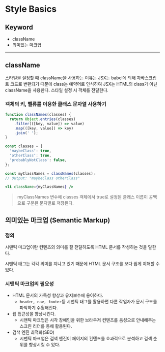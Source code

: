 # Style Basics

## Keyword

- className
- 의미있는 마크업

---

## className

스타일을 설정할 때 className을 사용하는 이유는 JSX는 babel에 의해 자바스크립트 코드로 변환되기 때문에 class는 예약어로 인식하여 JSX는 HTML의 class가 아닌 className을 사용한다. 스타일 설정 시 객체를 전달한다.

### 객체의 키, 벨류를 이용한 클래스 문자열 사용하기

```jsx
function classNames(classes) {
  return Object.entries(classes)
    .filter(([key, value]) => value)
    .map(([key, value]) => key)
    .join(' ');
}

const classes = {
  'maybeClass': true,
  'otherClass': true,
  'probablyNotClass': false,
};

const myClassNames = classNames(classes);
// Output: "maybeClass otherClass"

<li className={myClassNames} />
```

> myClassNames 변수에 classes 객체에서 true로 설정된 클래스 이름이 공백으로 구분된 문자열로 저장된다.

## 의미있는 마크업 (Semantic Markup)

### 정의

시맨틱 마크업이란 컨텐츠의 의미를 잘 전달하도록 HTML 문서를 작성하는 것을 말한다.

시맨틱 태그는 각각 의미를 지니고 있기 때문에 HTML 문서 구조를 보다 쉽게 이해할 수 있다.

### 시맨틱 마크업의 필요성

- HTML 문서의 가독성 향상과 유지보수에 용이하다.
  - `header, nav, footer`등 시맨틱 태그를 활용하면 다른 작업자가 문서 구조를 파악하기 수월해진다.
- 웹 접근성을 향상시킨다.
  - 시맨틱 마크업은 시각 장애인을 위한 브라우저 컨텐츠를 음성으로 안내해주는 스크린 리더를 통해 활용된다.
- 검색 엔진 최적화(SEO)
  - 시맨틱 마크업은 검색 엔진이 페이지의 컨텐츠를 효과적으로 분석하고 검색 순위를 향상시킬 수 있다.
